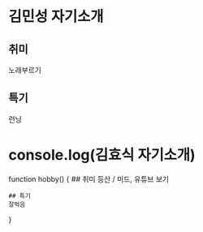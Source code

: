 # 김민성 자기소개

## 취미
노래부르기

## 특기
런닝

# console.log(김효식 자기소개)

function hobby() {
	## 취미
	등산 /  미드, 유튜브 보기

	## 특기
	잘먹음
}
